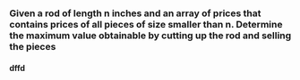 ### Given a rod of length n inches and an array of prices that contains prices of all pieces of size smaller than n. Determine the maximum value obtainable by cutting up the rod and selling the pieces

#### dffd
